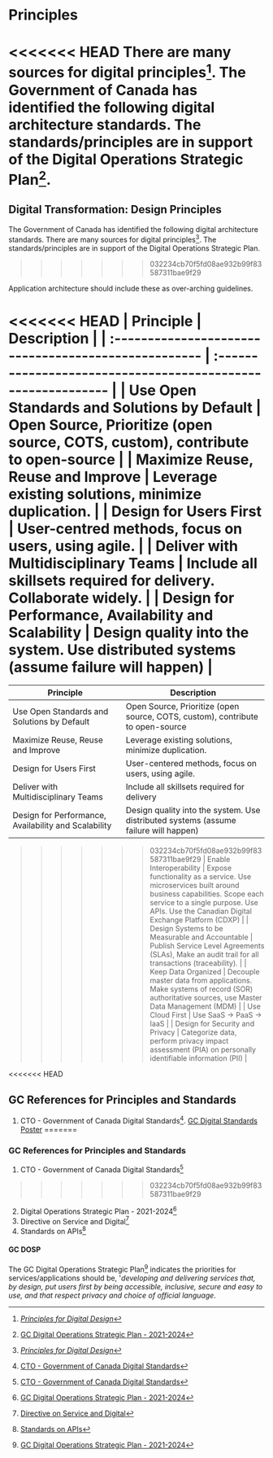 # Principles

<<<<<<< HEAD
There are many sources for digital principles[^Principles-1].  The Government of Canada has identified the following digital architecture standards.  The standards/principles are in support of the Digital Operations Strategic Plan[^Principles-DOSP]. 
=======
## Digital Transformation: Design Principles

The Government of Canada has identified the following digital architecture standards.  There are many sources for digital principles[^Principles-1].    The standards/principles are in support of the Digital Operations Strategic Plan.
>>>>>>> 032234cb70f5fd08ae932b99f83587311bae9f29

Application architecture should include these as over-arching guidelines.



<<<<<<< HEAD
| Principle                                            | Description                                                  |
| :--------------------------------------------------- | :----------------------------------------------------------- |
| Use Open Standards and Solutions by Default          | Open Source, Prioritize (open source, COTS, custom), contribute to open-source |
| Maximize Reuse, Reuse and Improve                    | Leverage existing solutions, minimize duplication.           |
| Design for Users First                               | User-centred methods, focus on users, using agile.           |
| Deliver with Multidisciplinary Teams                 | Include all skillsets required for delivery.  Collaborate widely. |
| Design for Performance, Availability and Scalability | Design quality into the system.  Use distributed systems (assume failure will happen) |
=======
| Principle  | Description   |
| - | ---- |
| Use Open Standards and Solutions by Default          | Open Source, Prioritize (open source, COTS, custom), contribute to open-source                                                                                                                   |
| Maximize Reuse, Reuse and Improve                    | Leverage existing solutions, minimize duplication.                                                                                                                                               |
| Design for Users First                               | User-centered methods, focus on users, using agile.                                                                                                                                               |
| Deliver with Multidisciplinary Teams                 | Include all skillsets required for delivery                                                                                                                                                      |
| Design for Performance, Availability and Scalability | Design quality into the system.  Use distributed systems (assume failure will happen)                                                                                                            |
>>>>>>> 032234cb70f5fd08ae932b99f83587311bae9f29
| Enable Interoperability                              | Expose functionality as a service.  Use microservices built around business capabilities.  Scope each service to a single purpose.  Use APIs.  Use the Canadian Digital Exchange Platform (CDXP) |
| Design Systems to be Measurable and Accountable      | Publish Service Level Agreements (SLAs), Make an audit trail for all transactions (traceability). |
| Keep Data Organized                                  | Decouple master data from applications.  Make systems of record (SOR) authoritative sources, use Master Data Management (MDM) |
| Use Cloud First                                      | Use SaaS -> PaaS -> IaaS                                     |
| Design for Security and Privacy                      | Categorize data, perform privacy impact assessment (PIA) on personally identifiable information (PII) |

<<<<<<< HEAD
## GC References for Principles and Standards
1. CTO - Government of Canada Digital Standards[^Principles-2]. [GC Digital Standards Poster](https://www.csps-efpc.gc.ca/tools/jobaids/pdfs/digital-standards-eng.pdf)
=======
### GC References for Principles and Standards
1. CTO - Government of Canada Digital Standards[^Principles-2]
>>>>>>> 032234cb70f5fd08ae932b99f83587311bae9f29
2. Digital Operations Strategic Plan - 2021-2024[^Principles-DOSP]
3. Directive on Service and Digital[^Principles-DSP]
4. Standards on APIs[^Principles-API]

#### GC DOSP
The GC Digital Operations Strategic Plan[^Principles-DOSP] indicates the priorities for services/applications should be, '*developing and delivering services that, by design, put users first by being accessible, inclusive, secure and easy to use, and that respect privacy and choice of official language*.   


[^Principles-1]: [*Principles for Digital Design*](https://digitalprinciples.org/principles/)

[^Principles-2]: [CTO - Government of Canada Digital Standards](https://www.canada.ca/en/government/system/digital-government/government-canada-digital-standards.html)

[^Principles-DOSP]: [GC Digital Operations Strategic Plan - 2021-2024](https://www.canada.ca/en/government/system/digital-government/government-canada-digital-operations-strategic-plans/digital-operations-strategic-plan-2021-2024.html)

[^Principles-DSP]: [Directive on Service and Digital](https://www.tbs-sct.canada.ca/pol/doc-eng.aspx?id=32601)

[^Principles-API]: [Standards on APIs](https://www.canada.ca/en/government/system/digital-government/modern-emerging-technologies/government-canada-standards-apis.html)

